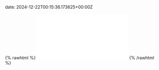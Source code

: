date: 2024-12-22T00:15:36.173625+00:00Z


{% rawhtml %}
<embed src="./mail.example.com-http.html" type="text/html">
{% /rawhtml %}